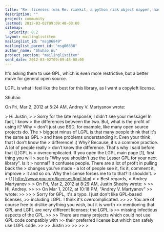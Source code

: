 ```yaml
---
title: "Re: licenses (was Re: riakkit, a python riak object mapper,	has hit beta!("
description: ""
project: community
lastmod: 2012-03-02T09:09:48-08:00
sitemap:
  priority: 0.2
layout: mailinglistitem
mailinglist_id: "msg06849"
mailinglist_parent_id: "msg06838"
author_name: "Shuhao Wu"
project_section: "mailinglistitem"
sent_date: 2012-03-02T09:09:48-08:00
---
```



It's asking them to use GPL, which is even more restrictive, but a better
move for general open source.

LGPL is what I feel like the best for this library, as I want a copyleft
license.

Shuhao


On Fri, Mar 2, 2012 at 5:24 AM, Andrey V. Martyanov wrote:

&gt; Hi Justin,
&gt;
&gt; Sorry for the late response, I didn't see your message! In fact, I know
&gt; the differences between the two. But, what is the profit of using it? Why
&gt; don't just use BSD, for example, like many open source projects do. The
&gt; biggest minus of LGPL is that many people think that it's the same as GPL
&gt; and have problems understanding it. Even your think that I don't know the
&gt; difference! :) Why? Because, it's a common practice. A lot of people really
&gt; don't know the difference. That's why I said before that (L)GPL is
&gt; overcomplicated. If you open the LGPL main page [1], first thing you will
&gt; see is "Why you shouldn't use the Lesser GPL for your next library". Is it
&gt; normal? It confuses people. There are a lot of profit in pulling back the
&gt; changes you've made - a lot of people see it, fix it, comment it, improve
&gt; it and so on. Why the license forces me to to that? It shouldn't.
&gt;
&gt; [1] http://www.gnu.org/licenses/lgpl.html
&gt;
&gt; Best regards,
&gt; Andrey Martyanov
&gt;
&gt; On Fri, Mar 2, 2012 at 8:29 AM, Justin Sheehy  wrote:
&gt;
&gt;&gt; Hi, Andrey.
&gt;&gt;
&gt;&gt; On Mar 1, 2012, at 10:18 PM, "Andrey V. Martyanov" 
&gt;&gt; wrote:
&gt;&gt;
&gt;&gt; &gt; Sorry for GPL, it's a typo. I just don't like GPL-based licenses,
&gt;&gt; including LGPL. I think it's overcomplicated.
&gt;&gt;
&gt;&gt; You are of course free to dislike anything you wish, but it is worth
&gt;&gt; mentioning that GPL and LGPL are very different licenses; the LGPL is
&gt;&gt; missing infectious aspects of the GPL.
&gt;&gt;
&gt;&gt; There are many projects which could not use GPL code compatibly with
&gt;&gt; their preferred license but which can safely use LGPL code.
&gt;&gt;
&gt;&gt; Justin
&gt;&gt;
&gt;&gt;
&gt;&gt;
&gt;

